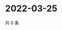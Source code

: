 # 2022-03-25

共 0 条

<!-- BEGIN WEIBO -->
<!-- 最后更新时间 Fri Mar 25 2022 10:43:01 GMT+0800 (China Standard Time) -->

<!-- END WEIBO -->
